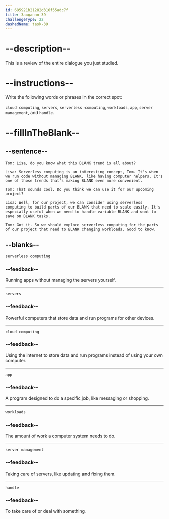 ```yaml
---
id: 685921b21282d316f55adc7f
title: Завдання 39
challengeType: 22
dashedName: task-39
---
```


<!-- REVIEW -->

# --description--

This is a review of the entire dialogue you just studied.

# --instructions--

Write the following words or phrases in the correct spot:

`cloud computing`, `servers`, `serverless computing`, `workloads`, `app`, `server management`, and `handle`.

# --fillInTheBlank--

## --sentence--

`Tom: Lisa, do you know what this BLANK trend is all about?`

`Lisa: Serverless computing is an interesting concept, Tom. It's when we run code without managing BLANK, like having computer helpers. It's one of those trends that's making BLANK even more convenient.`

`Tom: That sounds cool. Do you think we can use it for our upcoming project?`

`Lisa: Well, for our project, we can consider using serverless computing to build parts of our BLANK that need to scale easily. It's especially useful when we need to handle variable BLANK and want to save on BLANK tasks.`

`Tom: Got it. So we should explore serverless computing for the parts of our project that need to BLANK changing workloads. Good to know.`

## --blanks--

`serverless computing`

### --feedback--

Running apps without managing the servers yourself.

---

`servers`

### --feedback--

Powerful computers that store data and run programs for other devices.

---

`cloud computing`

### --feedback--

Using the internet to store data and run programs instead of using your own computer.

---

`app`

### --feedback--

A program designed to do a specific job, like messaging or shopping.

---

`workloads`

### --feedback--

The amount of work a computer system needs to do.

---

`server management`

### --feedback--

Taking care of servers, like updating and fixing them.

---

`handle`

### --feedback--

To take care of or deal with something.
